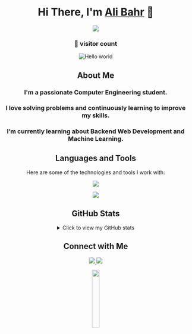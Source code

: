 <div align="center">
  <h1>Hi There, I'm <a href="https://www.linkedin.com/in/ali-bahr-50233a262/" target="_blank">Ali Bahr</a> 👋</h1>
  
  <p align="center">
    <img src="https://user-images.githubusercontent.com/74038190/229223263-cf2e4b07-2615-4f87-9c38-e37600f8381a.gif" />
  </p>
  <h3>👀 visitor count</h3>
  <img src="https://profile-counter.glitch.me/ali-bahr/count.svg" alt="Hello world" />
  
  <h2>About Me</h2>
  
  <h3>I'm a passionate Computer Engineering student.</h3>
  <h3>I love solving problems and continuously learning to improve my skills.</h3>
  <h3>I’m currently learning about Backend Web Development and Machine Learning.</h3>

  
  <h2>Languages and Tools</h2>
  
  Here are some of the technologies and tools I work with:
  <p align="center">
    <a href="https://skillicons.dev/"><img src="https://skillicons.dev/icons?i=html,css,javascript,java,c,cpp,c#,python,nodejs,expressjs,mongodb,linux,git,docker,anaconda,aws,clion,idea,pycharm,vscode,postman&perline=7" /></a>
  </p>
  <p align="center"><img src="http://github-profile-summary-cards.vercel.app/api/cards/most-commit-language?username=ali-bahr&theme=radical" /></p>
  
  <h2>GitHub Stats</h2>
  
  <details>
    <summary>Click to view my GitHub stats</summary>
    <p><img src="https://github-readme-stats.vercel.app/api?username=ali-bahr&theme=radical&show_icons=true" />
     <img src="https://github-readme-streak-stats.herokuapp.com/?user=ali-bahr&theme=radical&show_icons=true" alt="ali-bahr" /></p>

  </details>
  
  <h2>Connect with Me</h2>
  
  <div>
    <a href="https://www.linkedin.com/in/ali-bahr-50233a262/">
      <img src="https://skillicons.dev/icons?i=linkedin" />
    </a>
    <a href="mailto:alibahr313@gmail.com">
      <img src="https://skillicons.dev/icons?i=gmail" />
    </a>
  </div>
  <p align="center"><img src="https://media.giphy.com/media/jpVnC65DmYeyRL4LHS/giphy.gif" width="20%" /></p>
</div>
